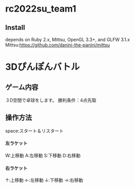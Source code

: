 # rc2022su_team1
## Install
depends on Ruby 2.x, Mittsu, OpenGL 3.3+, and GLFW 3.1.x
Mittsu:https://github.com/danini-the-panini/mittsu
# 3Dぴんぽんバトル
## ゲーム内容
３D空間で卓球をします。
勝利条件：4点先取
## 操作方法
space:スタート＆リスタート
#### 左ラケット
W:上移動
A:左移動
S:下移動
D:右移動
#### 右ラケット
↑:上移動
←:左移動
↓:下移動
→:右移動
